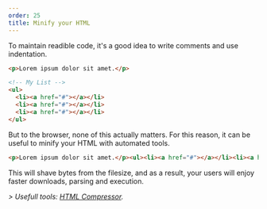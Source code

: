 ```yaml
---
order: 25
title: Minify your HTML
---
```


To maintain readible code, it's a good idea to write comments and use indentation.

```html
<p>Lorem ipsum dolor sit amet.</p>

<!-- My List -->
<ul>
  <li><a href="#"></a></li>
  <li><a href="#"></a></li>
  <li><a href="#"></a></li>
</ul>
```

But to the browser, none of this actually matters. For this reason, it can be useful to minify your HTML with automated tools.

```html
<p>Lorem ipsum dolor sit amet.</p><ul><li><a href="#"></a></li><li><a href="#"></a></li><li><a href="#"></a></li></ul>
```

This will shave bytes from the filesize, and as a result, your users will enjoy faster downloads, parsing and execution.

*> Usefull tools: [HTML Compressor](http://code.google.com/p/htmlcompressor/).*